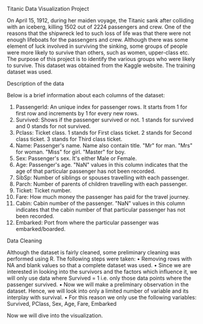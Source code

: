 Titanic Data Visualization Project

On April 15, 1912, during her maiden voyage, the Titanic sank after colliding with an iceberg, killing 1502 out of 2224 passengers and crew. 
One of the reasons that the shipwreck led to such loss of life was that there were not enough lifeboats for the passengers and crew. 
Although there was some element of luck involved in surviving the sinking, some groups of people were more likely to survive than others, such as women, upper-class etc. 
The purpose of this project is to identify the various groups who were likely to survive. 
This dataset was obtained from the Kaggle website. The training dataset was used.

Description of the data

Below is a brief information about each columns of the dataset:

1.	PassengerId: An unique index for passenger rows. It starts from 1 for first row and increments by 1 for every new rows.
2.	Survived: Shows if the passenger survived or not. 1 stands for survived and 0 stands for not survived.
3.	Pclass: Ticket class. 1 stands for First class ticket. 2 stands for Second class ticket. 3 stands for Third class ticket.
4.	Name: Passenger's name. Name also contain title. "Mr" for man. "Mrs" for woman. "Miss" for girl. "Master" for boy.
5.	Sex: Passenger's sex. It's either Male or Female.
6.	Age: Passenger's age. "NaN" values in this column indicates that the age of that particular passenger has not been recorded.
7.	SibSp: Number of siblings or spouses travelling with each passenger.
8.	Parch: Number of parents of children travelling with each passenger.
9.	Ticket: Ticket number.
10.	Fare: How much money the passenger has paid for the travel journey.
11.	Cabin: Cabin number of the passenger. "NaN" values in this column indicates that the cabin number of that particular passenger has not been recorded.
12.	Embarked: Port from where the particular passenger was embarked/boarded.

Data Cleaning

Although the dataset is fairly cleaned, some preliminary cleaning was performed using R. The following steps were taken:
•	Removing rows with NA and blank values so that a complete dataset was used.
•	Since we are interested in looking into the survivors and the factors which influence it, we will only use data where Survived = 1 i.e. only those data points where the passenger survived.
•	Now we will make a preliminary observation in the dataset. Hence, we will look into only a limited number of variable and its interplay with survival.
•	For this reason we only use the following variables: Survived, PClass, Sex, Age, Fare, Embarked

Now we will dive into the visualization.

